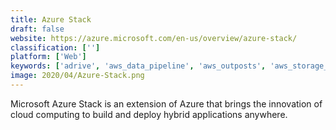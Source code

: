 ```yaml
---
title: Azure Stack
draft: false 
website: https://azure.microsoft.com/en-us/overview/azure-stack/
classification: ['']
platform: ['Web']
keywords: ['adrive', 'aws_data_pipeline', 'aws_outposts', 'aws_storage_gateway', 'azure_storage_explorer', 'cloudfuze', 'datrium', 'embulk', 'google_anthos', 'hpe_simplivity', 'infinidat', 'igneous_dataprotect', 'nasuni', 'noobaa', 'openstack', 'piesync', 'red_hat_enterprise_linux', 'vmware_hci_software', 'vmware_vsan', 'zadara_storage', 'zipcloud']
image: 2020/04/Azure-Stack.png
---
```

Microsoft Azure Stack is an extension of Azure that brings the innovation of cloud computing to build and deploy hybrid applications anywhere.